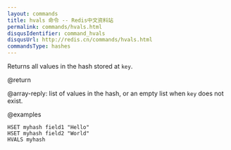 ```yaml
---
layout: commands
title: hvals 命令 -- Redis中文资料站
permalink: commands/hvals.html
disqusIdentifier: command_hvals
disqusUrl: http://redis.cn/commands/hvals.html
commandsType: hashes
---
```


Returns all values in the hash stored at `key`.

@return

@array-reply: list of values in the hash, or an empty list when `key` does
not exist.

@examples

```cli
HSET myhash field1 "Hello"
HSET myhash field2 "World"
HVALS myhash
```
